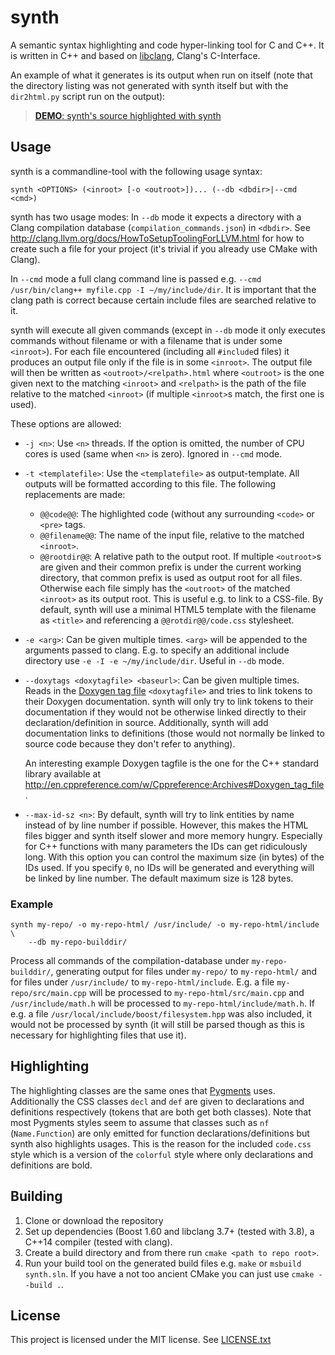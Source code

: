 # synth

A semantic syntax highlighting and code hyper-linking tool for C and C++.
It is written in C++ and based on [libclang][], Clang's C-Interface.

An example of what it generates is its output when run on itself (note that the
directory listing was not generated with synth itself but with the
``dir2html.py`` script run on the output):

> [**DEMO**: synth's source highlighted with synth](//oberon00.github.io/synth)

## Usage

synth is a commandline-tool with the following usage syntax:

    synth <OPTIONS> (<inroot> [-o <outroot>])... (--db <dbdir>|--cmd <cmd>)

synth has two usage modes: In ``--db`` mode it expects a directory with a Clang
compilation database (``compilation_commands.json``) in ``<dbdir>``. See
<http://clang.llvm.org/docs/HowToSetupToolingForLLVM.html> for how to create
such a file for your project (it's trivial if you already use CMake with Clang).

In ``--cmd`` mode a full clang command line is passed e.g.
``--cmd /usr/bin/clang++ myfile.cpp -I ~/my/include/dir``. It is important that
the clang path is correct because certain include files are searched relative to
it.

synth will execute all given commands (except in ``--db`` mode it only executes
commands without filename or with a filename that is under some ``<inroot>``).
For each file encountered (including all ``#include``d files) it produces an
output file only if the file is in some ``<inroot>``. The output file will then
be written as ``<outroot>/<relpath>.html`` where ``<outroot>`` is the one given
next to the matching ``<inroot>`` and ``<relpath>`` is the path of the file
relative to the matched ``<inroot>`` (if multiple ``<inroot>``s match, the first
one is used).

These options are allowed:
  * ``-j <n>``: Use ``<n>`` threads. If the option is omitted, the number of CPU
    cores is used (same when ``<n>`` is zero). Ignored in ``--cmd`` mode.
  * ``-t <templatefile>``: Use the ``<templatefile>`` as output-template. All
    outputs will be formatted according to this file. The following replacements
    are made:
      + ``@@code@@``: The highlighted code (without any surrounding ``<code>``
        or ``<pre>`` tags.
      + ``@@filename@@``: The name of the input file, relative to the matched
        ``<inroot>``.
      + ``@@rootdir@@``: A relative path to the output root. If multiple
        ``<outroot>``s are given and their common prefix is under the current
        working directory, that common prefix is used as output root for all
        files. Otherwise each file simply has the ``<outroot>`` of the matched
        ``<inroot>`` as its output root. This is useful e.g. to link to a
        CSS-file.
    By default, synth will use a minimal HTML5 template with the filename as
    ``<title>`` and referencing a ``@@rotdir@@/code.css`` stylesheet.
  * ``-e <arg>``: Can be given multiple times. ``<arg>`` will be appended to the
    arguments passed to clang. E.g. to specify an additional include directory
    use ``-e -I -e ~/my/include/dir``. Useful in ``--db`` mode.
  * ``--doxytags <doxytagfile> <baseurl>``: Can be given multiple times.
     Reads in the [Doxygen tag file][doxytag] ``<doxytagfile>`` and tries to
     link tokens to their Doxygen documentation. synth will only try to link
     tokens to their documentation if they would not be otherwise linked
     directly to their declaration/definition in source. Additionally, synth
     will add documentation links to definitions (those would not
     normally be linked to source code because they don't refer to anything).

     An interesting example Doxygen tagfile is the one for the C++ standard
     library available at
     <http://en.cppreference.com/w/Cppreference:Archives#Doxygen_tag_file>.
  * ``--max-id-sz <n>``: By default, synth will try to link entities by name
    instead of by line number if possible. However, this makes the HTML files
    bigger and synth itself slower and more memory hungry. Especially for C++
    functions with many parameters the IDs can get ridiculously long. With this
    option you can control the maximum size (in bytes) of the IDs used. If you
    specify ``0``, no IDs will be generated and everything will be linked by
    line number. The default maximum size is 128 bytes.


### Example

    synth my-repo/ -o my-repo-html/ /usr/include/ -o my-repo-html/include \
        --db my-repo-builddir/

Process all commands of the compilation-database under ``my-repo-builddir/``,
generating output for files under ``my-repo/`` to ``my-repo-html/`` and for
files under ``/usr/include/`` to ``my-repo-html/include``. E.g. a file
``my-repo/src/main.cpp`` will be processed to ``my-repo-html/src/main.cpp``
and ``/usr/include/math.h`` will be processed to
``my-repo-html/include/math.h``. If e.g. a file
``/usr/local/include/boost/filesystem.hpp`` was also included, it would not be
processed by synth (it will still be parsed though as this is necessary for
highlighting files that use it).

## Highlighting

The highlighting classes are the same ones that
[Pygments](http://pygments.org/) uses. Additionally the CSS classes ``decl`` and
``def`` are given to declarations and definitions respectively (tokens that are
both get both classes). Note that most Pygments styles seem to assume that
classes such as ``nf`` (``Name.Function``) are only emitted for function
declarations/definitions but synth also highlights usages. This is the reason
for the included ``code.css`` style which is a version of the ``colorful`` style
where only declarations and definitions are bold.

## Building

1. Clone or download the repository
2. Set up dependencies (Boost 1.60 and libclang 3.7+ (tested with 3.8), a C++14
   compiler (tested with clang).
3. Create a build directory and from there run `cmake <path to repo root>`.
4. Run your build tool on the generated build files e.g. ``make`` or ``msbuild
   synth.sln``. If you have a not too ancient CMake you can just use
   ``cmake --build .``.

## License

This project is licensed under the MIT license. See [LICENSE.txt](LICENSE.txt)


[libclang]: http://clang.llvm.org/doxygen/group__CINDEX.html
[doxytag]: https://www.stack.nl/~dimitri/doxygen/manual/external.html
